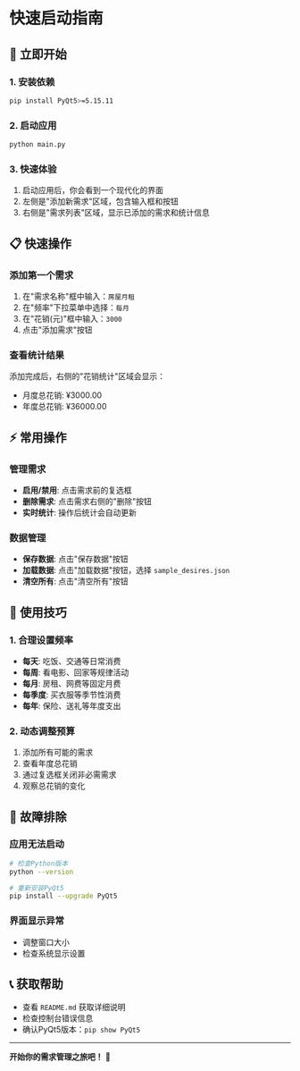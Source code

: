 # 快速启动指南

## 🚀 立即开始

### 1. 安装依赖
```bash
pip install PyQt5>=5.15.11
```

### 2. 启动应用
```bash
python main.py
```

### 3. 快速体验
1. 启动应用后，你会看到一个现代化的界面
2. 左侧是"添加新需求"区域，包含输入框和按钮
3. 右侧是"需求列表"区域，显示已添加的需求和统计信息

## 📋 快速操作

### 添加第一个需求
1. 在"需求名称"框中输入：`房屋月租`
2. 在"频率"下拉菜单中选择：`每月`
3. 在"花销(元)"框中输入：`3000`
4. 点击"添加需求"按钮

### 查看统计结果
添加完成后，右侧的"花销统计"区域会显示：
- 月度总花销: ¥3000.00
- 年度总花销: ¥36000.00

## ⚡ 常用操作

### 管理需求
- **启用/禁用**: 点击需求前的复选框
- **删除需求**: 点击需求右侧的"删除"按钮
- **实时统计**: 操作后统计会自动更新

### 数据管理
- **保存数据**: 点击"保存数据"按钮
- **加载数据**: 点击"加载数据"按钮，选择 `sample_desires.json`
- **清空所有**: 点击"清空所有"按钮

## 🎯 使用技巧

### 1. 合理设置频率
- **每天**: 吃饭、交通等日常消费
- **每周**: 看电影、回家等规律活动
- **每月**: 房租、网费等固定月费
- **每季度**: 买衣服等季节性消费
- **每年**: 保险、送礼等年度支出

### 2. 动态调整预算
1. 添加所有可能的需求
2. 查看年度总花销
3. 通过复选框关闭非必需需求
4. 观察总花销的变化

## 🔧 故障排除

### 应用无法启动
```bash
# 检查Python版本
python --version

# 重新安装PyQt5
pip install --upgrade PyQt5
```

### 界面显示异常
- 调整窗口大小
- 检查系统显示设置

## 📞 获取帮助

- 查看 `README.md` 获取详细说明
- 检查控制台错误信息
- 确认PyQt5版本：`pip show PyQt5`

---

**开始你的需求管理之旅吧！** 🎉